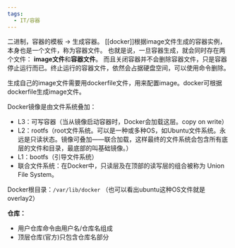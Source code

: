 ```yaml
---
tags:
  - IT/容器
---
```



二进制，容器的模板 → 生成容器。
[[docker]]根据image文件生成的容器实例，本身也是一个文件，称为容器文件。
也就是说，一旦容器生成，就会同时存在两个文件： **image文件**和**容器文件**。
而且关闭容器并不会删除容器文件，只是容器停止运行而已。终止运行的容器文件，依然会占据硬盘空间，可以使用命令删除。

生成自己的image文件需要用dockerfile文件，用来配置image。docker可根据dockerfile生成image文件。

Docker镜像是由文件系统叠加：
- L3：可写容器（当从镜像启动容器时，Docker会加载这层。copy on write）
- L2：rootfs（root文件系统。可以是一种或多种OS，如Ubuntu文件系统。永远是只读状态。镜像可叠加——联合加载，这样最终的文件系统会包含所有底层的文件和目录，最底部的叫基础镜像。）
- L1：bootfs（引导文件系统）
- 联合文件系统：在Docker中，只读层及在顶部的读写层的组合被称为 Union File System。


Docker根目录：`/var/lib/docker`  （也可以看出ubuntu这种OS文件就是overlay2）


**仓库：**
- 用户仓库命令由用户名/仓库名组成
- 顶层仓库(官方)只包含仓库名部分